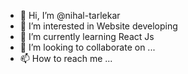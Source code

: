 - 👋 Hi, I’m @nihal-tarlekar
- 👀 I’m interested in Website developing
- 🌱 I’m currently learning React Js
- 💞️ I’m looking to collaborate on ...
- 📫 How to reach me ...

<!---
nihal-tarlekar/nihal-tarlekar is a ✨ special ✨ repository because its `README.md` (this file) appears on your GitHub profile.
You can click the Preview link to take a look at your changes.
--->

